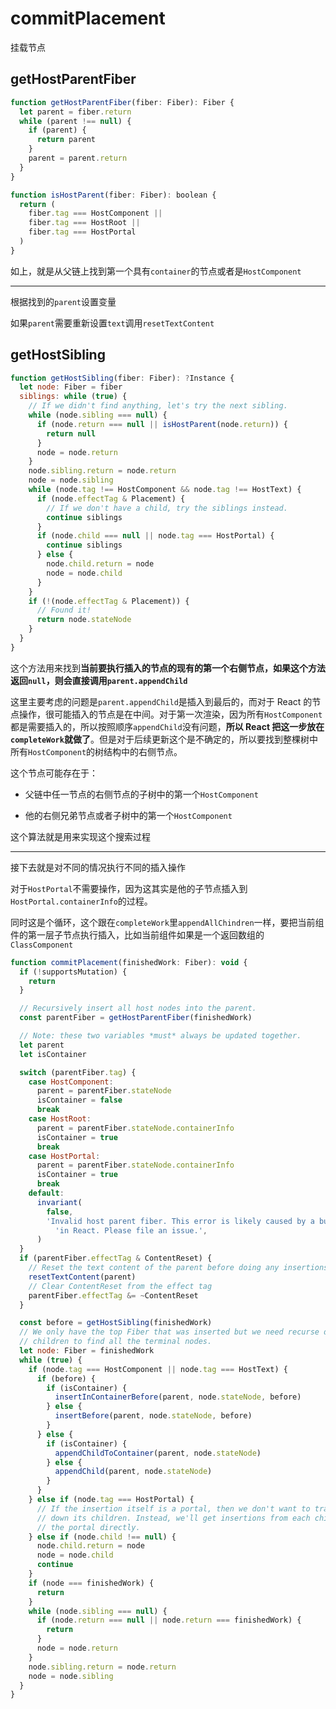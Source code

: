 #
# commitPlacement

挂载节点

## getHostParentFiber

```js
function getHostParentFiber(fiber: Fiber): Fiber {
  let parent = fiber.return
  while (parent !== null) {
    if (parent) {
      return parent
    }
    parent = parent.return
  }
}

function isHostParent(fiber: Fiber): boolean {
  return (
    fiber.tag === HostComponent ||
    fiber.tag === HostRoot ||
    fiber.tag === HostPortal
  )
}
```

如上，就是从父链上找到第一个具有`container`的节点或者是`HostComponent`

---

根据找到的`parent`设置变量

如果`parent`需要重新设置`text`调用`resetTextContent`

## getHostSibling

```js
function getHostSibling(fiber: Fiber): ?Instance {
  let node: Fiber = fiber
  siblings: while (true) {
    // If we didn't find anything, let's try the next sibling.
    while (node.sibling === null) {
      if (node.return === null || isHostParent(node.return)) {
        return null
      }
      node = node.return
    }
    node.sibling.return = node.return
    node = node.sibling
    while (node.tag !== HostComponent && node.tag !== HostText) {
      if (node.effectTag & Placement) {
        // If we don't have a child, try the siblings instead.
        continue siblings
      }
      if (node.child === null || node.tag === HostPortal) {
        continue siblings
      } else {
        node.child.return = node
        node = node.child
      }
    }
    if (!(node.effectTag & Placement)) {
      // Found it!
      return node.stateNode
    }
  }
}
```

这个方法用来找到**当前要执行插入的节点的现有的第一个右侧节点，如果这个方法返回`null`，则会直接调用`parent.appendChild`**

这里主要考虑的问题是`parent.appendChild`是插入到最后的，而对于 React 的节点操作，很可能插入的节点是在中间。对于第一次渲染，因为所有`HostComponent`都是需要插入的，所以按照顺序`appendChild`没有问题，**所以 React 把这一步放在`completeWork`就做了**。但是对于后续更新这个是不确定的，所以要找到整棵树中所有`HostComponent`的树结构中的右侧节点。

这个节点可能存在于：

* 父链中任一节点的右侧节点的子树中的第一个`HostComponent`

* 他的右侧兄弟节点或者子树中的第一个`HostComponent`

这个算法就是用来实现这个搜索过程

---

接下去就是对不同的情况执行不同的插入操作

对于`HostPortal`不需要操作，因为这其实是他的子节点插入到`HostPortal.containerInfo`的过程。

同时这是个循环，这个跟在`completeWork`里`appendAllChindren`一样，要把当前组件的第一层子节点执行插入，比如当前组件如果是一个返回数组的`ClassComponent`

```js
function commitPlacement(finishedWork: Fiber): void {
  if (!supportsMutation) {
    return
  }

  // Recursively insert all host nodes into the parent.
  const parentFiber = getHostParentFiber(finishedWork)

  // Note: these two variables *must* always be updated together.
  let parent
  let isContainer

  switch (parentFiber.tag) {
    case HostComponent:
      parent = parentFiber.stateNode
      isContainer = false
      break
    case HostRoot:
      parent = parentFiber.stateNode.containerInfo
      isContainer = true
      break
    case HostPortal:
      parent = parentFiber.stateNode.containerInfo
      isContainer = true
      break
    default:
      invariant(
        false,
        'Invalid host parent fiber. This error is likely caused by a bug ' +
          'in React. Please file an issue.',
      )
  }
  if (parentFiber.effectTag & ContentReset) {
    // Reset the text content of the parent before doing any insertions
    resetTextContent(parent)
    // Clear ContentReset from the effect tag
    parentFiber.effectTag &= ~ContentReset
  }

  const before = getHostSibling(finishedWork)
  // We only have the top Fiber that was inserted but we need recurse down its
  // children to find all the terminal nodes.
  let node: Fiber = finishedWork
  while (true) {
    if (node.tag === HostComponent || node.tag === HostText) {
      if (before) {
        if (isContainer) {
          insertInContainerBefore(parent, node.stateNode, before)
        } else {
          insertBefore(parent, node.stateNode, before)
        }
      } else {
        if (isContainer) {
          appendChildToContainer(parent, node.stateNode)
        } else {
          appendChild(parent, node.stateNode)
        }
      }
    } else if (node.tag === HostPortal) {
      // If the insertion itself is a portal, then we don't want to traverse
      // down its children. Instead, we'll get insertions from each child in
      // the portal directly.
    } else if (node.child !== null) {
      node.child.return = node
      node = node.child
      continue
    }
    if (node === finishedWork) {
      return
    }
    while (node.sibling === null) {
      if (node.return === null || node.return === finishedWork) {
        return
      }
      node = node.return
    }
    node.sibling.return = node.return
    node = node.sibling
  }
}
```